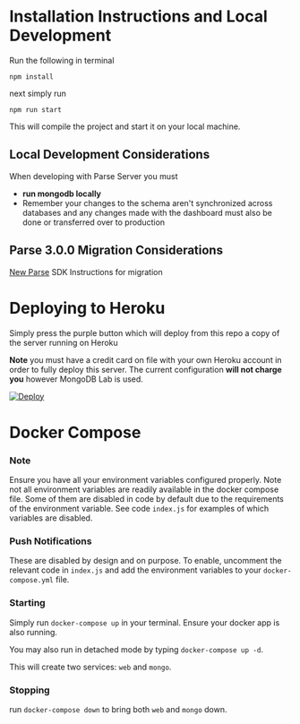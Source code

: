 # Installation Instructions and Local Development

Run the following in terminal

`npm install`

next simply run

`npm run start`

This will compile the project and start it on your local machine.

## Local Development Considerations

When developing with Parse Server you must

- **run mongodb locally**
- Remember your changes to the schema aren't synchronized across databases and any changes made with the dashboard must also be done or transferred over to production

## Parse 3.0.0 Migration Considerations

[New Parse](https://github.com/parse-community/parse-server/blob/master/3.0.0.md) SDK Instructions for migration

# Deploying to Heroku

Simply press the purple button which will deploy from this repo a copy of the server running on Heroku

**Note** you must have a credit card on file with your own Heroku account in order to fully deploy this server. The current configuration **will not charge you** however MongoDB Lab is used.

[![Deploy](https://www.herokucdn.com/deploy/button.png)](https://heroku.com/deploy)

# Docker Compose

### Note
Ensure you have all your environment variables configured properly.  Note not all environment variables are readily available in the docker compose file.  Some of them are disabled in code by default due to the requirements of the environment variable.  See code `index.js` for examples of which variables are disabled. 

### Push Notifications

These are disabled by design and on purpose.  To enable, uncomment the relevant code in `index.js` and add the environment
variables to your `docker-compose.yml` file. 

### Starting

Simply run `docker-compose up` in your terminal.  Ensure your docker app is also running.

You may also run in detached mode by typing `docker-compose up -d`.

This will create two services: `web` and `mongo`. 

### Stopping

run `docker-compose down` to bring both `web` and `mongo` down. 

